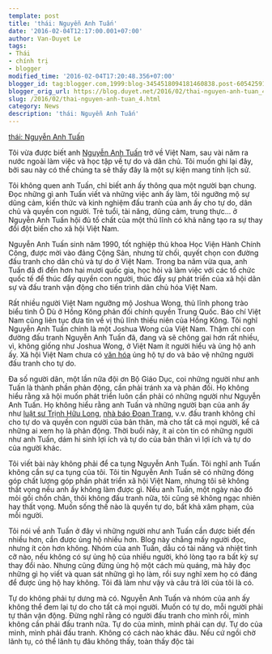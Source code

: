 ```yaml
---
template: post
title: 'thái: Nguyễn Anh Tuấn'
date: '2016-02-04T12:17:00.001+07:00'
author: Van-Duyet Le
tags:
- Thái
- chính trị
- blogger
modified_time: '2016-02-04T17:20:48.356+07:00'
blogger_id: tag:blogger.com,1999:blog-3454518094181460838.post-6054259117779452179
blogger_orig_url: https://blog.duyet.net/2016/02/thai-nguyen-anh-tuan_4.html
slug: /2016/02/thai-nguyen-anh-tuan_4.html
category: News
description: 'thái: Nguyễn Anh Tuấn'
---
```


[thái: Nguyễn Anh Tuấn](http://vnhacker.blogspot.com/2016/02/nguyen-anh-tuan.html)

Tôi vừa được biết anh [Nguyễn Anh Tuấn](https://www.facebook.com/motanhnang) trở về Việt Nam, sau vài năm ra nước ngoài làm việc và học tập về tự do và dân chủ. Tôi muốn ghi lại đây, bởi sau này có thể chúng ta sẽ thấy đây là một sự kiện mang tính lịch sử.

Tôi không quen anh Tuấn, chỉ biết anh ấy thông qua một người bạn chung. Đọc những gì anh Tuấn viết và những việc anh ấy làm, tôi ngưỡng mộ sự dũng cảm, kiến thức và kinh nghiệm đấu tranh của anh ấy cho tự do, dân chủ và quyền con người. Trẻ tuổi, tài năng, dũng cảm, trung thực... ở Nguyễn Anh Tuấn hội đủ tố chất của một thủ lĩnh có khả năng tạo ra sự thay đổi đột biến cho xã hội Việt Nam.

Nguyễn Anh Tuấn sinh năm 1990, tốt nghiệp thủ khoa Học Viện Hành Chính Công, được mời vào đảng Cộng Sản, nhưng từ chối, quyết chọn con đường đấu tranh cho dân chủ và tự do ở Việt Nam. Trong ba năm vừa qua, anh Tuấn đã đi đến hơn hai mươi quốc gia, học hỏi và làm việc với các tổ chức quốc tế để thúc đẩy quyền con người, thúc đẩy sự phát triển của xã hội dân sự và đấu tranh vận động cho tiến trình dân chủ hóa Việt Nam.

Rất nhiều người Việt Nam ngưỡng mộ Joshua Wong, thủ lĩnh phong trào biểu tình Ô Dù ở Hồng Kông phản đối chính quyền Trung Quốc. Báo chí Việt Nam cũng liên tục đưa tin về vị thủ lĩnh thiếu niên của Hồng Kông. Tôi nghĩ Nguyễn Anh Tuấn chính là một Joshua Wong của Việt Nam. Thậm chí con đường đấu tranh Nguyễn Anh Tuấn đã, đang và sẽ chông gai hơn rất nhiều, vì, không giống như Joshua Wong, ở Việt Nam ít người hiểu và ủng hộ anh ấy. Xã hội Việt Nam chưa có [văn hóa](http://vnhacker.blogspot.com/2014/08/tu-do-va-van-hoa.html) ủng hộ tự do và bảo vệ những người đấu tranh cho tự do.

Đa số người dân, một lần nữa đội ơn Bộ Giáo Dục, coi những người như anh Tuấn là thành phần phản động, cần phải tránh xa và phản đối. Họ không hiểu rằng xã hội muốn phát triển luôn cần phải có những người như Nguyễn Anh Tuấn. Họ không hiểu rằng anh Tuấn và những người bạn của anh ấy như [luật sư Trịnh Hữu Long](http://luatkhoa.org/author/trinhhuulong/), [nhà báo Đoan Trang](http://www.phamdoantrang.com/), v.v. đấu tranh không chỉ cho tự do và quyền con người của bản thân, mà cho tất cả mọi người, kể cả những ai xem họ là phản động. Thời buổi này, ít ai còn tin có những người như anh Tuấn, dám hi sinh lợi ích và tự do của bản thân vì lợi ích và tự do của người khác.

Tôi viết bài này không phải để ca tụng Nguyễn Anh Tuấn. Tôi nghĩ anh Tuấn không cần sự ca tụng của tôi. Tôi tin Nguyễn Anh Tuấn sẽ có những đóng góp chất lượng góp phần phát triển xã hội Việt Nam, nhưng tôi sẽ không thất vọng nếu anh ấy không làm được gì. Nếu anh Tuấn, một ngày nào đó mỏi gối chồn chân, thôi không đấu tranh nữa, tôi cũng sẽ không ngạc nhiên hay thất vọng. Muốn sống thế nào là quyền tự do, bất khả xâm phạm, của mỗi người.

Tôi nói về anh Tuấn ở đây vì những người như anh Tuấn cần được biết đến nhiều hơn, cần được ủng hộ nhiều hơn. Blog này chẳng mấy người đọc, nhưng ít còn hơn không. Nhóm của anh Tuấn, dẫu có tài năng và nhiệt tình cỡ nào, nếu không có sự ủng hộ của nhiều người, khó lòng tạo ra bất kỳ sự thay đổi nào. Nhưng cũng đừng ủng hộ một cách mù quáng, mà hãy đọc những gì họ viết và quan sát những gì họ làm, rồi suy nghĩ xem họ có đáng để được ủng hộ hay không. Tôi đã làm như vậy và câu trả lời của tôi là có.

Tự do không phải tự dưng mà có. Nguyễn Anh Tuấn và nhóm của anh ấy không thể đem lại tự do cho tất cả mọi người. Muốn có tự do, mỗi người phải tự thân vận động. Đừng nghĩ rằng có người đấu tranh cho mình rồi, mình không cần phải đấu tranh nữa. Tự do của mình, mình phải can dự. Tự do của mình, mình phải đấu tranh. Không có cách nào khác đâu. Nếu cứ ngồi chờ lãnh tụ, có thể lãnh tụ đâu không thấy, toàn thấy độc tài

